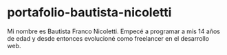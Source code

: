 # portafolio-bautista-nicoletti
Mi nombre es Bautista Franco Nicoletti. Empecé a programar a mis 14 años de edad y desde entonces evolucioné como freelancer en el desarrollo web.
